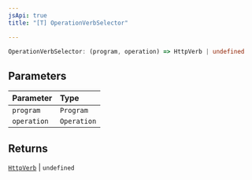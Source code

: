 ```yaml
---
jsApi: true
title: "[T] OperationVerbSelector"

---
```

```ts
OperationVerbSelector: (program, operation) => HttpVerb | undefined
```

## Parameters

| Parameter | Type |
| :------ | :------ |
| `program` | `Program` |
| `operation` | `Operation` |

## Returns

[`HttpVerb`](Type.HttpVerb.md) \| `undefined`
